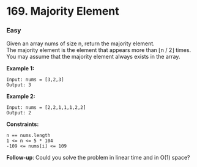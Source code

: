 # 169. Majority Element
### Easy

Given an array nums of size n, return the majority element.
<br>
The majority element is the element that appears more than ⌊n / 2⌋ times. You may assume that the majority element always exists in the array.
<br>

**Example 1:**

```
Input: nums = [3,2,3]
Output: 3
```

**Example 2:**

```
Input: nums = [2,2,1,1,1,2,2]
Output: 2
``` 

**Constraints:**

```
n == nums.length
1 <= n <= 5 * 104
-109 <= nums[i] <= 109
```

**Follow-up**: Could you solve the problem in linear time and in O(1) space?